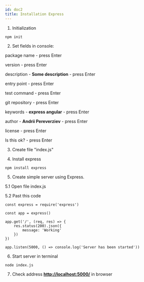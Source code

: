 ```yaml
---
id: doc2
title: Installation Express
---
```



1. Initialization
```
npm init
```
2. Set fields in console:

package name - press Enter

version - press Enter

description - **Some description** - press Enter

entry point - press Enter

test command - press Enter

git repository - press Enter

keywords - **express angular** - press Enter

author - **Andrii Pereverziev** - press Enter

license - press Enter

Is this ok? - press Enter

3. Create file "index.js"

4. Install express
```
npm install express
```

5. Create simple server using Express. 

5.1 Open file index.js

5.2 Past this code
```
const express = require('express')

const app = express()

app.get('/', (req, res) => {
    res.status(200).json({
        message: 'Working'
    })
})

app.listen(5000, () => console.log('Server has been started'))
```

6. Start server in terminal
```
node index.js
```

7. Check address **[http://localhost:5000/](http://localhost:5000/)** in browser